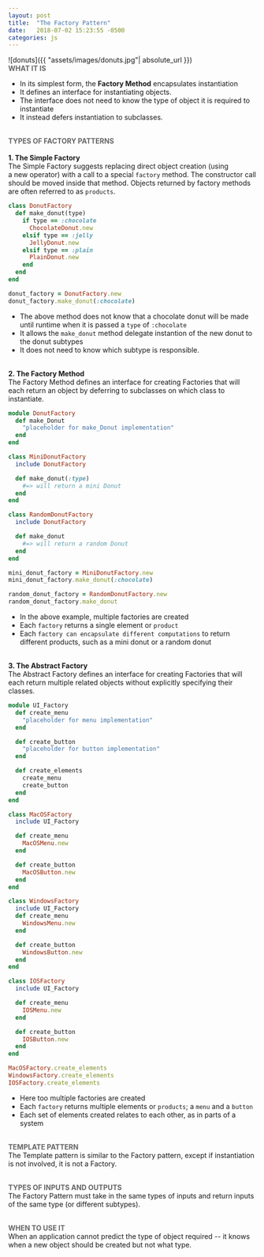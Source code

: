 ```yaml
---
layout: post
title:  "The Factory Pattern"
date:   2018-07-02 15:23:55 -0500
categories: js
---
```

<style type="text/css">
  .code{
    font-family:"Courier New", Courier, monospace;
  }
</style>

![donuts]({{ "assets/images/donuts.jpg"| absolute_url }})
&nbsp;  
<strong><span style="color:#666">WHAT IT IS</span></strong> 
* In its simplest form, the <strong>Factory Method</strong> encapsulates instantiation 
* It defines an interface for instantiating objects.  
* The interface does not need to know the type of object it is required to instantiate  
* It instead defers instantiation to subclasses. 
&nbsp;  
&nbsp;     

<strong><span style="color:#666">TYPES OF FACTORY PATTERNS</span></strong>   
&nbsp;  
<strong>1. The Simple Factory</strong>  
The Simple Factory suggests replacing direct object creation (using a new operator) with a call to a special `factory` method. The constructor call should be moved inside that method. Objects returned by factory methods are often referred to as `products`.  

```ruby
class DonutFactory
  def make_donut(type)
    if type == :chocolate
      ChocolateDonut.new
    elsif type == :jelly
      JellyDonut.new
    elsif type == :plain
      PlainDonut.new
    end
  end
end

donut_factory = DonutFactory.new
donut_factory.make_donut(:chocolate)   
```  
* The above method does not know that a chocolate donut will be made until runtime when it is passed a `type` of `:chocolate`
* It allows the `make_donut` method delegate instantion of the new donut to the donut subtypes 
* It does not need to know which subtype is responsible.
&nbsp;  
&nbsp;     

<strong>2. The Factory Method</strong>  
The Factory Method defines an interface for creating Factories that will each return an object by deferring to subclasses on which class to instantiate.  

```ruby
module DonutFactory
  def make_Donut
    "placeholder for make_Donut implementation"
  end
end

class MiniDonutFactory
  include DonutFactory

  def make_donut(:type)
    #=> will return a mini Donut
  end
end

class RandomDonutFactory
  include DonutFactory

  def make_donut
    #=> will return a random Donut
  end
end

mini_donut_factory = MiniDonutFactory.new
mini_donut_factory.make_donut(:chocolate)  

random_donut_factory = RandomDonutFactory.new
random_donut_factory.make_donut
```
* In the above example, multiple factories are created
* Each `factory` returns a single element or `product`
* Each `factory can encapsulate different computations` to return different products, such as a mini donut or a random donut
&nbsp;  
&nbsp;     

<strong>3. The Abstract Factory</strong>  
The Abstract Factory defines an interface for creating Factories that will  each return multiple related objects without explicitly specifying their classes.  

```ruby
module UI_Factory
  def create_menu
    "placeholder for menu implementation"
  end

  def create_button
    "placeholder for button implementation"
  end

  def create_elements
    create_menu
    create_button
  end
end

class MacOSFactory 
  include UI_Factory

  def create_menu
    MacOSMenu.new
  end

  def create_button
    MacOSButton.new
  end
end

class WindowsFactory
  include UI_Factory
  def create_menu
    WindowsMenu.new
  end

  def create_button
    WindowsButton.new
  end
end

class IOSFactory
  include UI_Factory

  def create_menu
    IOSMenu.new
  end

  def create_button
    IOSButton.new
  end
end

MacOSFactory.create_elements 
WindowsFactory.create_elements  
IOSFactory.create_elements  
```
* Here too multiple factories are created
* Each `factory` returns multiple elements or `products`; a `menu` and a `button`
* Each set of elements created relates to each other, as in parts of a system
&nbsp;  
&nbsp;     

<strong><span style="color:#666">TEMPLATE PATTERN</span></strong>  
The Template pattern is similar to the Factory pattern, except if instantiation is not involved, it is not a Factory.      

&nbsp;  
<strong><span style="color:#666">TYPES OF INPUTS AND OUTPUTS</span></strong>  
The Factory Pattern must take in the same types of inputs and return inputs of the same type (or different subtypes).      

&nbsp;  
<strong><span style="color:#666">WHEN TO USE IT</span></strong>  
When an application cannot predict the type of object required -- it knows when a new object should be created but not what type.
